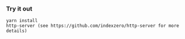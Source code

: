 ### Try it out

```
yarn install
http-server (see https://github.com/indexzero/http-server for more details)
```
